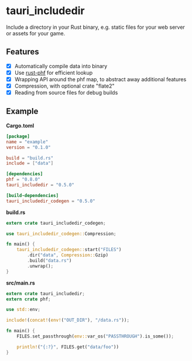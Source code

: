 tauri_includedir
===========

Include a directory in your Rust binary, e.g. static files for your web server or assets for your game.

## Features

* [x] Automatically compile data into binary
* [x] Use [rust-phf](https://github.com/sfackler/rust-phf) for efficient lookup
* [x] Wrapping API around the phf map, to abstract away additional features
* [x] Compression, with optional crate "flate2"
* [x] Reading from source files for debug builds

## Example

**Cargo.toml**
```toml
[package]
name = "example"
version = "0.1.0"

build = "build.rs"
include = ["data"]

[dependencies]
phf = "0.8.0"
tauri_includedir = "0.5.0"

[build-dependencies]
tauri_includedir_codegen = "0.5.0"
```

**build.rs**

```rust
extern crate tauri_includedir_codegen;

use tauri_includedir_codegen::Compression;

fn main() {
    tauri_includedir_codegen::start("FILES")
        .dir("data", Compression::Gzip)
        .build("data.rs")
        .unwrap();
}
```

**src/main.rs**

```rust
extern crate tauri_includedir;
extern crate phf;

use std::env;

include!(concat!(env!("OUT_DIR"), "/data.rs"));

fn main() {
    FILES.set_passthrough(env::var_os("PASSTHROUGH").is_some());

    println!("{:?}", FILES.get("data/foo"))
}
```
